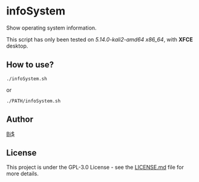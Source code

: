 # infoSystem
Show operating system information.

This script has only been tested on *5.14.0-kali2-amd64 x86_64*, with **XFCE** desktop.

## How to use?
```./infoSystem.sh```

or

```./PATH/infoSystem.sh```

## Author
[Bi$](https://github.com/BiS-9)

## License
This project is under the  GPL-3.0 License - see the [LICENSE.md](https://github.com/BiS-9/scriptGenerator/blob/main/LICENSE) file for more details.
